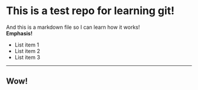 # This is a test repo for learning git!

And this is a markdown file so I can learn how it works!  
**Emphasis!**

- List item 1
- List item 2
- List item 3

---

## Wow!
